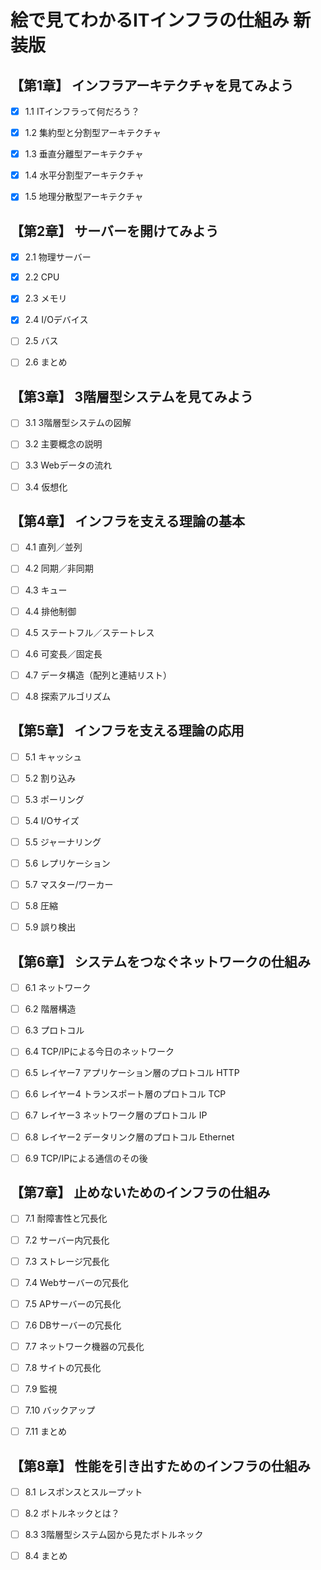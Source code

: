 # 絵で見てわかるITインフラの仕組み 新装版

## 【第1章】 インフラアーキテクチャを見てみよう

- [x] 1.1 ITインフラって何だろう？

- [x] 1.2 集約型と分割型アーキテクチャ

- [x] 1.3 垂直分離型アーキテクチャ

- [x] 1.4 水平分割型アーキテクチャ

- [x] 1.5 地理分散型アーキテクチャ

## 【第2章】 サーバーを開けてみよう

- [x] 2.1 物理サーバー

- [x] 2.2 CPU

- [x] 2.3 メモリ

- [x] 2.4 I/Oデバイス

- [ ] 2.5 バス

- [ ] 2.6 まとめ

## 【第3章】 3階層型システムを見てみよう

- [ ] 3.1 3階層型システムの図解

- [ ] 3.2 主要概念の説明

- [ ] 3.3 Webデータの流れ

- [ ] 3.4 仮想化

## 【第4章】 インフラを支える理論の基本

- [ ] 4.1 直列／並列

- [ ] 4.2 同期／非同期

- [ ] 4.3 キュー

- [ ] 4.4 排他制御

- [ ] 4.5 ステートフル／ステートレス

- [ ] 4.6 可変長／固定長

- [ ] 4.7 データ構造（配列と連結リスト）

- [ ] 4.8 探索アルゴリズム

## 【第5章】 インフラを支える理論の応用

- [ ] 5.1 キャッシュ

- [ ] 5.2 割り込み

- [ ] 5.3 ポーリング

- [ ] 5.4 I/Oサイズ

- [ ] 5.5 ジャーナリング

- [ ] 5.6 レプリケーション

- [ ] 5.7 マスター/ワーカー

- [ ] 5.8 圧縮

- [ ] 5.9 誤り検出

## 【第6章】 システムをつなぐネットワークの仕組み

- [ ] 6.1 ネットワーク

- [ ] 6.2 階層構造

- [ ] 6.3 プロトコル

- [ ] 6.4 TCP/IPによる今日のネットワーク

- [ ] 6.5 レイヤー7 アプリケーション層のプロトコル HTTP

- [ ] 6.6 レイヤー4 トランスポート層のプロトコル TCP

- [ ] 6.7 レイヤー3 ネットワーク層のプロトコル IP

- [ ] 6.8 レイヤー2 データリンク層のプロトコル Ethernet

- [ ] 6.9 TCP/IPによる通信のその後

## 【第7章】 止めないためのインフラの仕組み

- [ ] 7.1 耐障害性と冗長化

- [ ] 7.2 サーバー内冗長化

- [ ] 7.3 ストレージ冗長化

- [ ] 7.4 Webサーバーの冗長化

- [ ] 7.5 APサーバーの冗長化

- [ ] 7.6 DBサーバーの冗長化

- [ ] 7.7 ネットワーク機器の冗長化

- [ ] 7.8 サイトの冗長化

- [ ] 7.9 監視

- [ ] 7.10 バックアップ

- [ ] 7.11 まとめ

## 【第8章】 性能を引き出すためのインフラの仕組み

- [ ] 8.1 レスポンスとスループット

- [ ] 8.2 ボトルネックとは？

- [ ] 8.3 3階層型システム図から見たボトルネック

- [ ] 8.4 まとめ
